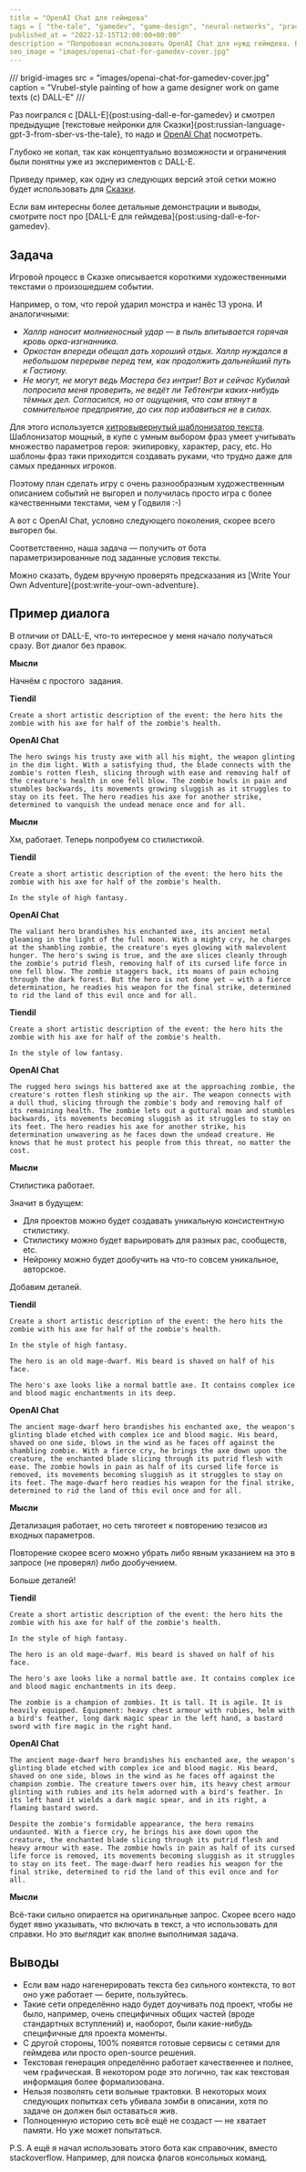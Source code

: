 ```yaml
---
title = "OpenAI Chat для геймдева"
tags = [ "the-tale", "gamedev", "game-design", "neural-networks", "practice", "procedural-content-generation", "development",]
published_at = "2022-12-15T12:00:00+00:00"
description = "Попробовал использовать OpenAI Chat для нужд геймдева. Работает, но надо доучивать и контролировать."
seo_image = "images/openai-chat-for-gamedev-cover.jpg"
---
```


/// brigid-images
src = "images/openai-chat-for-gamedev-cover.jpg"
caption = "Vrubel-style painting of how a game designer work on game texts (c) DALL-E"
///

Раз поигрался с [DALL-E]{post:using-dall-e-for-gamedev} и смотрел предыдущие [текстовые нейронки для Сказки]{post:russian-language-gpt-3-from-sber-vs-the-tale}, то надо и [OpenAI Chat](https://chat.openai.com/) посмотреть.

Глубоко не копал, так как концептуально возможности и ограничения были понятны уже из экспериментов с DALL-E.

Приведу пример, как одну из следующих версий этой сетки можно будет использовать для [Сказки](https://the-tale.org/).

Если вам интересны более детальные демонстрации и выводы, смотрите пост про [DALL-E для геймдева]{post:using-dall-e-for-gamedev}.

<!-- more -->

## Задача

Игровой процесс в Сказке описывается короткими художественными текстами о произошедшем событии.

Например, о том, что герой ударил монстра и нанёс 13 урона. И аналогичными:

- _Халлр наносит молниеносный удар — в пыль впитывается горячая кровь орка-изгнанника._
- _Оркостан впереди обещал дать хороший отдых. Халлр нуждался в небольшом перерыве перед тем, как продолжить дальнейший путь к Гастиону._
- _Не могут, не могут ведь Мастера без интриг! Вот и сейчас Кубилай попросила меня проверить, не ведёт ли Тебтенгри каких-нибудь тёмных дел. Согласился, но от ощущения, что сам втянут в сомнительное предприятие, до сих пор избавиться не в силах._

Для этого используется [хитровывернутый шаблонизатор текста](https://github.com/the-tale/utg). Шаблонизатор мощный, в купе с умным выбором фраз умеет учитывать множество параметров героя: экипировку, характер, расу, etc. Но шаблоны фраз таки приходится создавать руками, что трудно даже для самых преданных игроков.

Поэтому план сделать игру с очень разнообразным художественным описанием событий не выгорел и получилась просто игра с более качественными текстами, чем у Годвиля :-)

А вот с OpenAI Chat, условно следующего поколения, скорее всего выгорел бы.

Соответственно, наша задача — получить от бота параметризированные под заданные условия тексты.

Можно сказать, будем вручную проверять предсказания из [Write Your Own Adventure]{post:write-your-own-adventure}.

## Пример диалога

В отличии от DALL-E, что-то интересное у меня начало получаться сразу. Вот диалог без правок.

**Мысли**

Начнём с простого  задания.

**Tiendil**

```
Create a short artistic description of the event: the hero hits the zombie with his axe for half of the zombie's health.
```

**OpenAI Chat**

```
The hero swings his trusty axe with all his might, the weapon glinting in the dim light. With a satisfying thud, the blade connects with the zombie's rotten flesh, slicing through with ease and removing half of the creature's health in one fell blow. The zombie howls in pain and stumbles backwards, its movements growing sluggish as it struggles to stay on its feet. The hero readies his axe for another strike, determined to vanquish the undead menace once and for all.
```

**Мысли**

Хм, работает. Теперь попробуем со стилистикой.

**Tiendil**

```
Create a short artistic description of the event: the hero hits the zombie with his axe for half of the zombie's health.

In the style of high fantasy.
```

**OpenAI Chat**

```
The valiant hero brandishes his enchanted axe, its ancient metal gleaming in the light of the full moon. With a mighty cry, he charges at the shambling zombie, the creature's eyes glowing with malevolent hunger. The hero's swing is true, and the axe slices cleanly through the zombie's putrid flesh, removing half of its cursed life force in one fell blow. The zombie staggers back, its moans of pain echoing through the dark forest. But the hero is not done yet – with a fierce determination, he readies his weapon for the final strike, determined to rid the land of this evil once and for all.
```

**Tiendil**

```
Create a short artistic description of the event: the hero hits the zombie with his axe for half of the zombie's health.

In the style of low fantasy.
```

**OpenAI Chat**

```
The rugged hero swings his battered axe at the approaching zombie, the creature's rotten flesh stinking up the air. The weapon connects with a dull thud, slicing through the zombie's body and removing half of its remaining health. The zombie lets out a guttural moan and stumbles backwards, its movements becoming sluggish as it struggles to stay on its feet. The hero readies his axe for another strike, his determination unwavering as he faces down the undead creature. He knows that he must protect his people from this threat, no matter the cost.
```

**Мысли**

Стилистика работает.

Значит в будущем:

- Для проектов можно будет создавать уникальную консистентную стилистику.
- Стилистику можно будет варьировать для разных рас, сообществ, etc.
- Нейронку можно будет дообучить на что-то совсем уникальное, авторское.

Добавим деталей.

**Tiendil**

```
Create a short artistic description of the event: the hero hits the zombie with his axe for half of the zombie's health.

In the style of high fantasy.

The hero is an old mage-dwarf. His beard is shaved on half of his face.

The hero's axe looks like a normal battle axe. It contains complex ice and blood magic enchantments in its deep.
```

**OpenAI Chat**

```
The ancient mage-dwarf hero brandishes his enchanted axe, the weapon's glinting blade etched with complex ice and blood magic. His beard, shaved on one side, blows in the wind as he faces off against the shambling zombie. With a fierce cry, he brings the axe down upon the creature, the enchanted blade slicing through its putrid flesh with ease. The zombie howls in pain as half of its cursed life force is removed, its movements becoming sluggish as it struggles to stay on its feet. The mage-dwarf hero readies his weapon for the final strike, determined to rid the land of this evil once and for all.
```

**Мысли**

Детализация работает, но сеть тяготеет к повторению тезисов из входных параметров.

Повторение скорее всего можно убрать либо явным указанием на это в запросе (не проверял) либо дообучением.

Больше деталей!

**Tiendil**

```
Create a short artistic description of the event: the hero hits the zombie with his axe for half of the zombie's health.

In the style of high fantasy.

The hero is an old mage-dwarf. His beard is shaved on half of his face.

The hero's axe looks like a normal battle axe. It contains complex ice and blood magic enchantments in its deep.

The zombie is a champion of zombies. It is tall. It is agile. It is heavily equipped. Equipment: heavy chest armour with rubies, helm with a bird's feather, long dark magic spear in the left hand, a bastard sword with fire magic in the right hand.
```

**OpenAI Chat**

```
The ancient mage-dwarf hero brandishes his enchanted axe, the weapon's glinting blade etched with complex ice and blood magic. His beard, shaved on one side, blows in the wind as he faces off against the champion zombie. The creature towers over him, its heavy chest armour glinting with rubies and its helm adorned with a bird's feather. In its left hand it wields a dark magic spear, and in its right, a flaming bastard sword.

Despite the zombie's formidable appearance, the hero remains undaunted. With a fierce cry, he brings his axe down upon the creature, the enchanted blade slicing through its putrid flesh and heavy armour with ease. The zombie howls in pain as half of its cursed life force is removed, its movements becoming sluggish as it struggles to stay on its feet. The mage-dwarf hero readies his weapon for the final strike, determined to rid the land of this evil once and for all.
```

**Мысли**

Всё-таки сильно опирается на оригинальные запрос. Скорее всего надо будет явно указывать, что включать в текст, а что использовать для справки. Но это выглядит как вполне выполнимая задача.

## Выводы

- Если вам надо нагенерировать текста без сильного контекста, то вот оно уже работает — берите, пользуйтесь.
- Такие сети определённо надо будет доучивать под проект, чтобы не было, например, очень специфичных общих частей (вроде стандартных вступлений) и, наоборот, были какие-нибудь специфичные для проекта моменты.
- С другой стороны, 100% появятся готовые сервисы с сетями для геймдева или просто open-source решения.
- Текстовая генерация определённо работает качественнее и полнее, чем графическая. В некотором роде это логично, так как текстовая информация более формализована.
- Нельзя позволять сети вольные трактовки. В некоторых моих следующих попытках сеть убивала зомби в описании, хотя по задаче он должен был оставаться жив.
- Полноценную историю сеть всё ещё не создаст — не хватает памяти. Но уже может попытаться.

P.S. А ещё я начал использовать этого бота как справочник, вместо stackoverflow. Например, для поиска флагов консольных команд.
